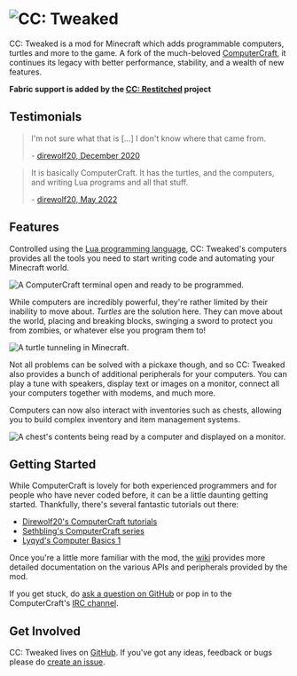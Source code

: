 # ![CC: Tweaked](https://tweaked.cc/logo.png)
CC: Tweaked is a mod for Minecraft which adds programmable computers, turtles and more to the game. A fork of the much-beloved [ComputerCraft], it continues its legacy with better performance, stability, and a wealth of new features.

**Fabric support is added by the [CC: Restitched][ccrestitched] project**

## Testimonials

> I'm not sure what that is [...] I don't know where that came from.
>
> \- [direwolf20, December 2020](https://youtu.be/D8Ue9I-SKeM?t=980)

> It is basically ComputerCraft. It has the turtles, and the computers, and writing Lua programs and all that stuff.
>
> \- [direwolf20, May 2022](https://youtu.be/7Ruq33XmQIQ?t=537)


## Features
Controlled using the [Lua programming language][lua], CC: Tweaked's computers provides all the tools you need to start
writing code and automating your Minecraft world.

![A ComputerCraft terminal open and ready to be programmed.](https://tweaked.cc/images/basic-terminal.png)

While computers are incredibly powerful, they're rather limited by their inability to move about. *Turtles* are the
solution here. They can move about the world, placing and breaking blocks, swinging a sword to protect you from zombies,
or whatever else you program them to!

![A turtle tunneling in Minecraft.](https://tweaked.cc/images/turtle.png)

Not all problems can be solved with a pickaxe though, and so CC: Tweaked also provides a bunch of additional peripherals
for your computers. You can play a tune with speakers, display text or images on a monitor, connect all your
computers together with modems, and much more.

Computers can now also interact with inventories such as chests, allowing you to build complex inventory and item
management systems.

![A chest's contents being read by a computer and displayed on a monitor.](https://tweaked.cc/images/peripherals.png)

## Getting Started
While ComputerCraft is lovely for both experienced programmers and for people who have never coded before, it can be a
little daunting getting started. Thankfully, there's several fantastic tutorials out there:

 - [Direwolf20's ComputerCraft tutorials](https://www.youtube.com/watch?v=wrUHUhfCY5A "ComputerCraft Tutorial Episode 1 - HELP! and Hello World")
 - [Sethbling's ComputerCraft series](https://www.youtube.com/watch?v=DSsx4VSe-Uk "Programming Tutorial with Minecraft Turtles -- Ep. 1: Intro to Turtles and If-Then-Else_End")
 - [Lyqyd's Computer Basics 1](http://www.computercraft.info/forums2/index.php?/topic/15033-computer-basics-i/ "Computer Basics I")

Once you're a little more familiar with the mod, the [wiki](https://tweaked.cc/) provides more detailed documentation on the
various APIs and peripherals provided by the mod.

If you get stuck, do [ask a question on GitHub][GitHub Discussions] or pop in to the ComputerCraft's [IRC channel][IRC].

## Get Involved
CC: Tweaked lives on [GitHub]. If you've got any ideas, feedback or bugs please do [create an issue][bug].

[github]: https://github.com/cc-tweaked/CC-Tweaked/ "CC: Tweaked on GitHub"
[bug]: https://github.com/cc-tweaked/CC-Tweaked/issues/new/choose
[computercraft]: https://github.com/dan200/ComputerCraft "ComputerCraft on GitHub"
[forge]: https://files.minecraftforge.net/ "Download Minecraft Forge."
[ccrestitched]: https://modrinth.com/mod/cc-restitched "Download CC: Restitched from Modrinth"
[lua]: https://www.lua.org/ "Lua's main website"
[GitHub Discussions]: https://github.com/cc-tweaked/CC-Tweaked/discussions
[IRC]: http://webchat.esper.net/?channels=computercraft "#computercraft on EsperNet"
